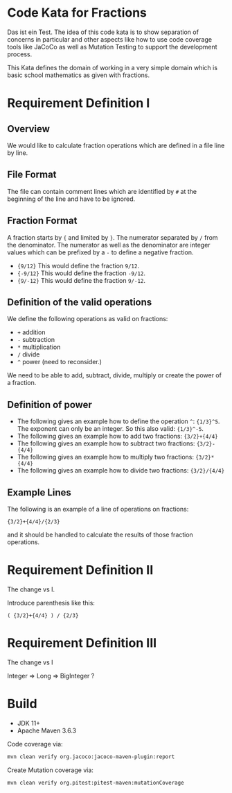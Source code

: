 <!---
 Licensed to the Apache Software Foundation (ASF) under one or more
 contributor license agreements.  See the NOTICE file distributed with
 this work for additional information regarding copyright ownership.
 The ASF licenses this file to You under the Apache License, Version 2.0
 (the "License"); you may not use this file except in compliance with
 the License.  You may obtain a copy of the License at

      http://www.apache.org/licenses/LICENSE-2.0

 Unless required by applicable law or agreed to in writing, software
 distributed under the License is distributed on an "AS IS" BASIS,
 WITHOUT WARRANTIES OR CONDITIONS OF ANY KIND, either express or implied.
 See the License for the specific language governing permissions and
 limitations under the License.
-->
# Code Kata for Fractions

Das ist ein Test.
The idea of this code kata is to show separation of concerns in particular and other aspects
like how to use code coverage tools like JaCoCo as well as Mutation Testing to support the development
process.

This Kata defines the domain of working in a very simple domain which is basic school mathematics as
given with fractions.

# Requirement Definition I 

## Overview
We would like to calculate fraction operations which are defined in a file line by line.

## File Format

The file can contain comment lines which are identified
by `#` at the beginning of the line and have to be ignored.

## Fraction Format
A fraction starts by `{` and limited by `}`. The numerator separated by `/` from the denominator.
The numerator as well as the denominator are integer values which can be prefixed by a `-` to define
a negative fraction.

* `{9/12}` This would define the fraction `9/12`.
* `{-9/12}` This would define the fraction `-9/12`.
* `{9/-12}` This would define the fraction `9/-12`.

## Definition of the valid operations

We define the following operations as valid on fractions:

 * `+` addition
 * `-` subtraction
 * `*` multiplication
 * `/` divide
 * `^` power (need to reconsider.)

We need to be able to add, subtract, divide, multiply or create the power of a fraction.

## Definition of power

* The following gives an example how to define the operation `^`:
  `{1/3}^5`. The exponent can only be an integer. So this also valid: `{1/3}^-5`.
* The following gives an example how to add two fractions: `{3/2}+{4/4}`
* The following gives an example how to subtract two fractions: `{3/2}-{4/4}`
* The following gives an example how to multiply two fractions: `{3/2}*{4/4}`
* The following gives an example how to divide two fractions: `{3/2}/{4/4}`

## Example Lines
The following is an example of a line of operations on fractions:
```
{3/2}+{4/4}/{2/3}
``` 

and it should be handled to calculate the results of those
fraction operations.


# Requirement Definition II

The change vs I.

Introduce parenthesis like this:
```
( {3/2}+{4/4} ) / {2/3}
``` 

# Requirement Definition III

The change vs I

Integer => Long => BigInteger ?

# Build

* JDK 11+
* Apache Maven 3.6.3

Code coverage via:
```bash
mvn clean verify org.jacoco:jacoco-maven-plugin:report
```
Create Mutation coverage via:
```bash
mvn clean verify org.pitest:pitest-maven:mutationCoverage
```
